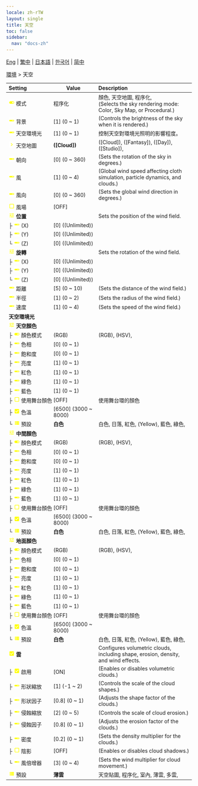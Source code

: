 ```yaml
---
locale: zh-rTW
layout: single
title: 天空
toc: false
sidebar:
  nav: "docs-zh"
---
```

[Eng](/dancexr/menu/2025.4/scene/sky) | [繁中](/tw/dancexr/menu/2025.4/scene/sky) | [日本語](/jp/dancexr/menu/2025.4/scene/sky) | [한국어](/kr/dancexr/menu/2025.4/scene/sky) | [简中](/zh/dancexr/menu/2025.4/scene/sky)

[環境](../menu#環境) > 天空



| Setting | Value | Description |
| :--- | --- | :--- |
|<nobr><img src="/images/icon/ic_toggle_on.png" alt="toggle on icon"/> 模式</nobr>| 程序化 | 顏色, 天空地圖, 程序化, <br/>(Selects the sky rendering mode: Color, Sky Map, or Procedural.)
|<nobr><img src="/images/icon/ic_slider.png" alt="slider icon"/> 背景</nobr>| [1] (0 ~ 1) | (Controls the brightness of the sky when it is rendered.)
|<nobr><img src="/images/icon/ic_slider.png" alt="slider icon"/> 天空環境光</nobr>| [1] (0 ~ 1) | 控制天空對環境光照明的影響程度。
|<nobr><img src="/images/icon/ic_chevron.png" alt="chevron icon"/> 天空地圖</nobr>| **([Cloud])** | ([Cloud]), ([Fantasy]), ([Day]), ([Studio]),  |
|<nobr><img src="/images/icon/ic_slider.png" alt="slider icon"/> 朝向</nobr>| [0] (0 ~ 360) | (Sets the rotation of the sky in degrees.)
|<nobr><img src="/images/icon/ic_slider.png" alt="slider icon"/> 風</nobr>| [1] (0 ~ 4) | (Global wind speed affecting cloth simulation, particle dynamics, and clouds.)
|<nobr><img src="/images/icon/ic_slider.png" alt="slider icon"/> 風向</nobr>| [0] (0 ~ 360) | (Sets the global wind direction in degrees.)
|<nobr><img src="/images/icon/ic_check_off.png" alt="check off icon"/> 風場</nobr>| [OFF] | 
|<nobr><img src="/images/icon/ic_tune.png" alt="tune icon"/> <b>位置</b></nobr>| | Sets the position of the wind field.
|<nobr>├&nbsp;<img src="/images/icon/ic_slider.png" alt="slider icon"/> (X)</nobr>| [0] ((Unlimited)) | 
|<nobr>├&nbsp;<img src="/images/icon/ic_slider.png" alt="slider icon"/> (Y)</nobr>| [0] ((Unlimited)) | 
|<nobr>└&nbsp;<img src="/images/icon/ic_slider.png" alt="slider icon"/> (Z)</nobr>| [0] ((Unlimited)) | 
|<nobr><img src="/images/icon/ic_tune.png" alt="tune icon"/> <b>旋轉</b></nobr>| | Sets the rotation of the wind field.
|<nobr>├&nbsp;<img src="/images/icon/ic_slider.png" alt="slider icon"/> (X)</nobr>| [0] ((Unlimited)) | 
|<nobr>├&nbsp;<img src="/images/icon/ic_slider.png" alt="slider icon"/> (Y)</nobr>| [0] ((Unlimited)) | 
|<nobr>└&nbsp;<img src="/images/icon/ic_slider.png" alt="slider icon"/> (Z)</nobr>| [0] ((Unlimited)) | 
|<nobr><img src="/images/icon/ic_slider.png" alt="slider icon"/> 距離</nobr>| [5] (0 ~ 10) | (Sets the distance of the wind field.)
|<nobr><img src="/images/icon/ic_slider.png" alt="slider icon"/> 半徑</nobr>| [1] (0 ~ 2) | (Sets the radius of the wind field.)
|<nobr><img src="/images/icon/ic_slider.png" alt="slider icon"/> 速度</nobr>| [1] (0 ~ 4) | (Sets the speed of the wind field.)
|<nobr> <b>天空環境光</b></nobr>|| 
|<nobr><img src="/images/icon/ic_tune.png" alt="tune icon"/> <b>天空顏色</b></nobr>| | 
|<nobr>├&nbsp;<img src="/images/icon/ic_toggle_on.png" alt="toggle on icon"/> 顏色模式</nobr>| (RGB) | (RGB), (HSV), 
|<nobr>├&nbsp;<img src="/images/icon/ic_slider.png" alt="slider icon"/> 色相</nobr>| [0] (0 ~ 1) | 
|<nobr>├&nbsp;<img src="/images/icon/ic_slider.png" alt="slider icon"/> 飽和度</nobr>| [0] (0 ~ 1) | 
|<nobr>├&nbsp;<img src="/images/icon/ic_slider.png" alt="slider icon"/> 亮度</nobr>| [1] (0 ~ 1) | 
|<nobr>├&nbsp;<img src="/images/icon/ic_slider.png" alt="slider icon"/> 紅色</nobr>| [1] (0 ~ 1) | 
|<nobr>├&nbsp;<img src="/images/icon/ic_slider.png" alt="slider icon"/> 綠色</nobr>| [1] (0 ~ 1) | 
|<nobr>├&nbsp;<img src="/images/icon/ic_slider.png" alt="slider icon"/> 藍色</nobr>| [1] (0 ~ 1) | 
|<nobr>├&nbsp;<img src="/images/icon/ic_check_off.png" alt="check off icon"/> 使用舞台顏色</nobr>| [OFF] | 使用舞台環的顏色
|<nobr>├&nbsp;<img src="/images/icon/ic_check_on.png" alt="check on icon"/> 色溫</nobr>| [6500] (3000 ~ 8000) | 
|<nobr>└&nbsp;<img src="/images/icon/ic_list.png" alt="list icon"/> 預設</nobr>| **白色** | 白色, 日落, 紅色, (Yellow), 藍色, 綠色,  |
|<nobr><img src="/images/icon/ic_tune.png" alt="tune icon"/> <b>中間顏色</b></nobr>| | 
|<nobr>├&nbsp;<img src="/images/icon/ic_toggle_on.png" alt="toggle on icon"/> 顏色模式</nobr>| (RGB) | (RGB), (HSV), 
|<nobr>├&nbsp;<img src="/images/icon/ic_slider.png" alt="slider icon"/> 色相</nobr>| [0] (0 ~ 1) | 
|<nobr>├&nbsp;<img src="/images/icon/ic_slider.png" alt="slider icon"/> 飽和度</nobr>| [0] (0 ~ 1) | 
|<nobr>├&nbsp;<img src="/images/icon/ic_slider.png" alt="slider icon"/> 亮度</nobr>| [1] (0 ~ 1) | 
|<nobr>├&nbsp;<img src="/images/icon/ic_slider.png" alt="slider icon"/> 紅色</nobr>| [1] (0 ~ 1) | 
|<nobr>├&nbsp;<img src="/images/icon/ic_slider.png" alt="slider icon"/> 綠色</nobr>| [1] (0 ~ 1) | 
|<nobr>├&nbsp;<img src="/images/icon/ic_slider.png" alt="slider icon"/> 藍色</nobr>| [1] (0 ~ 1) | 
|<nobr>├&nbsp;<img src="/images/icon/ic_check_off.png" alt="check off icon"/> 使用舞台顏色</nobr>| [OFF] | 使用舞台環的顏色
|<nobr>├&nbsp;<img src="/images/icon/ic_check_on.png" alt="check on icon"/> 色溫</nobr>| [6500] (3000 ~ 8000) | 
|<nobr>└&nbsp;<img src="/images/icon/ic_list.png" alt="list icon"/> 預設</nobr>| **白色** | 白色, 日落, 紅色, (Yellow), 藍色, 綠色,  |
|<nobr><img src="/images/icon/ic_tune.png" alt="tune icon"/> <b>地面顏色</b></nobr>| | 
|<nobr>├&nbsp;<img src="/images/icon/ic_toggle_on.png" alt="toggle on icon"/> 顏色模式</nobr>| (RGB) | (RGB), (HSV), 
|<nobr>├&nbsp;<img src="/images/icon/ic_slider.png" alt="slider icon"/> 色相</nobr>| [0] (0 ~ 1) | 
|<nobr>├&nbsp;<img src="/images/icon/ic_slider.png" alt="slider icon"/> 飽和度</nobr>| [0] (0 ~ 1) | 
|<nobr>├&nbsp;<img src="/images/icon/ic_slider.png" alt="slider icon"/> 亮度</nobr>| [1] (0 ~ 1) | 
|<nobr>├&nbsp;<img src="/images/icon/ic_slider.png" alt="slider icon"/> 紅色</nobr>| [1] (0 ~ 1) | 
|<nobr>├&nbsp;<img src="/images/icon/ic_slider.png" alt="slider icon"/> 綠色</nobr>| [1] (0 ~ 1) | 
|<nobr>├&nbsp;<img src="/images/icon/ic_slider.png" alt="slider icon"/> 藍色</nobr>| [1] (0 ~ 1) | 
|<nobr>├&nbsp;<img src="/images/icon/ic_check_off.png" alt="check off icon"/> 使用舞台顏色</nobr>| [OFF] | 使用舞台環的顏色
|<nobr>├&nbsp;<img src="/images/icon/ic_check_on.png" alt="check on icon"/> 色溫</nobr>| [6500] (3000 ~ 8000) | 
|<nobr>└&nbsp;<img src="/images/icon/ic_list.png" alt="list icon"/> 預設</nobr>| **白色** | 白色, 日落, 紅色, (Yellow), 藍色, 綠色,  |
|<nobr><img src="/images/icon/ic_check_on.png" alt="check on icon"/> <b>雲</b></nobr>| | Configures volumetric clouds, including shape, erosion, density, and wind effects.
|<nobr>├&nbsp;<img src="/images/icon/ic_check_on.png" alt="check on icon"/> 啟用</nobr>| [ON] | (Enables or disables volumetric clouds.)
|<nobr>├&nbsp;<img src="/images/icon/ic_slider.png" alt="slider icon"/> 形狀縮放</nobr>| [1] (-1 ~ 2) | (Controls the scale of the cloud shapes.)
|<nobr>├&nbsp;<img src="/images/icon/ic_slider.png" alt="slider icon"/> 形狀因子</nobr>| [0.8] (0 ~ 1) | (Adjusts the shape factor of the clouds.)
|<nobr>├&nbsp;<img src="/images/icon/ic_slider.png" alt="slider icon"/> 侵蝕縮放</nobr>| [2] (0 ~ 5) | (Controls the scale of cloud erosion.)
|<nobr>├&nbsp;<img src="/images/icon/ic_slider.png" alt="slider icon"/> 侵蝕因子</nobr>| [0.8] (0 ~ 1) | (Adjusts the erosion factor of the clouds.)
|<nobr>├&nbsp;<img src="/images/icon/ic_slider.png" alt="slider icon"/> 密度</nobr>| [0.2] (0 ~ 1) | (Sets the density multiplier for the clouds.)
|<nobr>├&nbsp;<img src="/images/icon/ic_check_off.png" alt="check off icon"/> 陰影</nobr>| [OFF] | (Enables or disables cloud shadows.)
|<nobr>└&nbsp;<img src="/images/icon/ic_slider.png" alt="slider icon"/> 風倍增器</nobr>| [3] (0 ~ 4) | (Sets the wind multiplier for cloud movement.)
|<nobr><img src="/images/icon/ic_list.png" alt="list icon"/> 預設</nobr>| **薄雲** | 天空貼圖, 程序化, 室內, 薄雲, 多雲,  |
